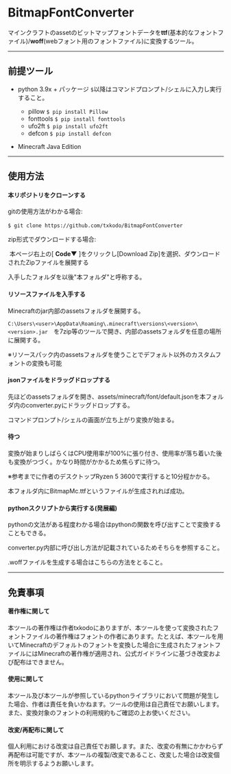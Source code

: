 # BitmapFontConverter

マインクラフトのassetのビットマップフォントデータを**ttf**(基本的なフォントファイル)/**woff**(webフォント用のフォントファイル)に変換するツール。



------

## 前提ツール

- python 3.9x + パッケージ
  `$`以降はコマンドプロンプト/シェルに入力し実行すること。

  - pillow `$ pip install Pillow`
  - fonttools  `$ pip install fonttools`
  - ufo2ft `$ pip install ufo2ft`
  - defcon `$ pip install defcon`

  

- Minecraft Java Edition

------

## 使用方法

#### 本リポジトリをクローンする

gitの使用方法がわかる場合:

​	`$ git clone https://github.com/txkodo/BitmapFontConverter`

zip形式でダウンロードする場合:

​	本ページ右上の[ **Code▼** ]をクリックし[Download Zip]を選択、ダウンロードされたZipファイルを展開する

入手したフォルダを以後"本フォルダ"と呼称する。





#### リソースファイルを入手する

Minecraftのjar内部のassetsフォルダを展開する。

`C:\Users\<user>\AppData\Roaming\.minecraft\versions\<version>\<version>.jar`　を7zip等のツールで開き、内部のassetsフォルダを任意の場所に展開する。

※リソースパック内のassetsフォルダを使うことでデフォルト以外のカスタムフォントの変換も可能





#### jsonファイルをドラッグドロップする

先ほどのassetsフォルダを開き、assets/minecraft/font/default.jsonを本フォルダ内のconverter.pyにドラッグドロップする。

コマンドプロンプト/シェルの画面が立ち上がり変換が始まる。





#### 待つ

変換が始まりしばらくはCPU使用率が100%に張り付き、使用率が落ち着いた後も変換がつづく。かなり時間がかかるため焦らずに待つ。

※参考までに作者のデスクトップRyzen 5 3600で実行すると10分程かかる。

本フォルダ内にBitmapMc.ttfというファイルが生成されれば成功。





#### pythonスクリプトから実行する(発展編)

pythonの文法がある程度わかる場合はpythonの関数を呼び出すことで変換することもできる。

converter.py内部に呼び出し方法が記載されているためそちらを参照すること。

.woffファイルを生成する場合はこちらの方法をとること。



------

## 免責事項

#### 著作権に関して

本ツールの著作権は作者txkodoにありますが、本ツールを使って変換されたフォントファイルの著作権はフォントの作者にあります。たとえば、本ツールを用いてMinecraftのデフォルトのフォントを変換した場合に生成されたフォントファイルにはMinecraftの著作権が適用され、公式ガイドラインに基づき改変および配布はできません。



#### 使用に関して

本ツール及び本ツールが参照しているpythonライブラリにおいて問題が発生した場合、作者は責任を負いかねます。ツールの使用は自己責任でお願いします。また、変換対象のフォントの利用規約もご確認の上お使いください。



#### 改変/再配布に関して

個人利用における改変は自己責任でお願します。また、改変の有無にかかわらず再配布は可能ですが、本ツールの複製/改変であること、改変した場合は改変個所を明示するようお願いします。
